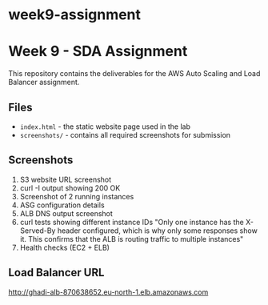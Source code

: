 # week9-assignment

# Week 9 - SDA Assignment

This repository contains the deliverables for the AWS Auto Scaling and Load Balancer assignment.

## Files

- `index.html` - the static website page used in the lab
- `screenshots/` - contains all required screenshots for submission

## Screenshots

1. S3 website URL screenshot
2. curl -I output showing 200 OK
3. Screenshot of 2 running instances
4. ASG configuration details
5. ALB DNS output screenshot
6. curl tests showing different instance IDs "Only one instance has the X-Served-By header configured, which is why only some responses show it. This confirms that the ALB is routing traffic to multiple instances"
7. Health checks (EC2 + ELB)

## Load Balancer URL

http://ghadi-alb-870638652.eu-north-1.elb.amazonaws.com
